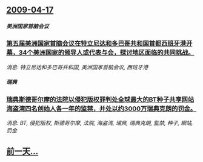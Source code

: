 ## [2009-04-17](/news/2009/04/17/index.md)

##### 美洲国家首脑会议
### [第五届美洲国家首脑会议在特立尼达和多巴哥共和国首都西班牙港开幕，34个美洲国家的领导人或代表与会，探讨地区面临的共同挑战。 ](/news/2009/04/17/第五届美洲国家首脑会议在特立尼达和多巴哥共和国首都西班牙港开幕-34个美洲国家的领导人或代表与会-探讨地区面临的共同挑战.md)
_消息: 特立尼达和多巴哥共和国, 美洲国家首脑会议, 西班牙港_

##### 瑞典
### [瑞典斯德哥尔摩的法院以侵犯版权罪判处全球最大的BT种子共享网站海盗湾四名创始人各一年的监禁，并处以约3000万瑞典克朗的罚金。](/news/2009/04/17/瑞典斯德哥尔摩的法院以侵犯版权罪判处全球最大的BT种子共享网站海盗湾四名创始人各一年的监禁-并处以约3000万瑞典克朗的.md)
_消息: BT, 侵犯版权, 斯德哥尔摩, 法院, 海盗湾, 瑞典, 瑞典克朗, 監禁, 种子, 網站, 罚金_

## [前一天...](/news/2009/04/16/index.md)

